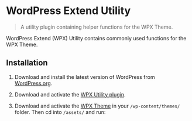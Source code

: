 # WordPress Extend Utility
> A utility plugin containing helper functions for the WPX Theme.

WordPress Extend (WPX) Utility contains commonly used functions for the WPX Theme.

<!-- toc -->
<!-- tocstop -->

## Installation

1. Download and install the latest version of WordPress from [WordPress.org](https://wordpress.org/download/).

2. Download and activate the [WPX Utility plugin](https://github.com/alkah3st/wpx-utility).

3. Download and activate the [WPX Theme](https://github.com/alkah3st/wpx) in your ```/wp-content/themes/``` folder. Then cd into ```/assets/``` and run:
